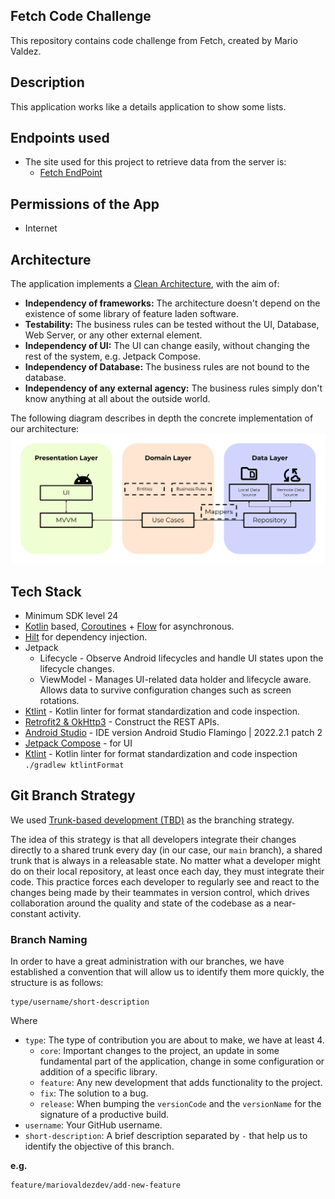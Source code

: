 ## Fetch Code Challenge
This repository contains code challenge from Fetch, created by Mario Valdez.

## Description

This application works like a details application to show some lists.


## Endpoints used
- The site used for this project to retrieve data from the server is:
  - [Fetch EndPoint](https://fetch-hiring.s3.amazonaws.com/hiring.json)

## Permissions of the App
- Internet

## Architecture
The application implements a [Clean Architecture](https://blog.cleancoder.com/uncle-bob/2012/08/13/the-clean-architecture.html), with the aim of:
- **Independency of frameworks:** The architecture doesn't depend on the existence of some library of feature laden software.
- **Testability:** The business rules can be tested without the UI, Database, Web Server, or any other external element.
- **Independency of UI:** The UI can change easily, without changing the rest of the system, e.g. Jetpack Compose.
- **Independency of Database:** The business rules are not bound to the database.
- **Independency of any external agency:** The business rules simply don't know anything at all about the outside world.

The following diagram describes in depth the concrete implementation of our architecture:
![Architecture](https://github.com/MarioValdezDev/fetch-code-challenge/blob/main/images/architecture.png)

## Tech Stack
- Minimum SDK level 24
- [Kotlin](https://kotlinlang.org/) based, [Coroutines](https://github.com/Kotlin/kotlinx.coroutines) + [Flow](https://kotlin.github.io/kotlinx.coroutines/kotlinx-coroutines-core/kotlinx.coroutines.flow/) for asynchronous.
- [Hilt](https://dagger.dev/hilt/) for dependency injection.
- Jetpack
    - Lifecycle - Observe Android lifecycles and handle UI states upon the lifecycle changes.
    - ViewModel - Manages UI-related data holder and lifecycle aware. Allows data to survive configuration changes such as screen rotations.
- [Ktlint](https://ktlint.github.io/) - Kotlin linter for format standardization and code inspection.
- [Retrofit2 & OkHttp3](https://github.com/square/retrofit) - Construct the REST APIs.
- [Android Studio](https://developer.android.com/studio) - IDE version Android Studio Flamingo | 2022.2.1 patch 2
- [Jetpack Compose](https://developer.android.com/jetpack?authuser=1&hl=es-419) - for UI
- [Ktlint](https://ktlint.github.io/) - Kotlin linter for format standardization and code inspection `./gradlew ktlintFormat`


## Git Branch Strategy
We used [Trunk-based development (TBD)](https://launchdarkly.com/blog/introduction-to-trunk-based-development/) as the branching strategy.

The idea of this strategy is that all developers integrate their changes directly to a shared trunk every day (in our case, our `main` branch), a shared trunk that is always in a releasable state. No matter what a developer might do on their local repository, at least once each day, they must integrate their code. This practice forces each developer to regularly see and react to the changes being made by their teammates in version control, which drives collaboration around the quality and state of the codebase as a near-constant activity.

### Branch Naming
In order to have a great administration with our branches, we have established a convention that will allow us to identify them more quickly, the structure is as follows:

    type/username/short-description

Where
- `type`: The type of contribution you are about to make, we have at least 4.
    - `core`: Important changes to the project, an update in some fundamental part of the application, change in some configuration or addition of a specific library.
    - `feature`: Any new development that adds functionality to the project.
    - `fix`: The solution to a bug.
    - `release`: When bumping the `versionCode` and the `versionName` for the signature of a productive build.
- `username`: Your GitHub username.
- `short-description`: A brief description separated by `-` that help us to identify the objective of this branch.

**e.g.**

    feature/mariovaldezdev/add-new-feature

